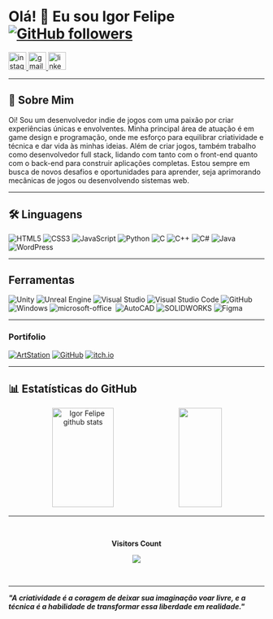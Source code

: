 <!--
**IgorFelipe272/IgorFelipe272** is a ✨ _special_ ✨ repository because its `README.md` (this file) appears on your GitHub profile.

Here are some ideas to get you started:

- 🔭 I’m currently working on ...
- 🌱 I’m currently learning ...
- 👯 I’m looking to collaborate on ...
- 🤔 I’m looking for help with ...
- 💬 Ask me about ...
- 📫 How to reach me: ...
- 😄 Pronouns: ...
- ⚡ Fun fact: ...
-->

# Olá! 👋 Eu sou Igor Felipe  [![GitHub followers](https://img.shields.io/github/followers/IgorFelipe272?style=social)](https://github.com/IgorFelipe272)

<div align="left">
  <a href="https://www.instagram.com/igor.felipe272/" target="_blank">
    <img src="https://img.shields.io/static/v1?message=Instagram&logo=instagram&label=&color=E4405F&logoColor=white&labelColor=&style=for-the-badge" height="35" alt="instagram logo"  />
  </a>
  
  <a href="mailto:igor.felipe1544@gmail.com" target="_blank">
    <img src="https://img.shields.io/static/v1?message=Gmail&logo=gmail&label=&color=D14836&logoColor=white&labelColor=&style=for-the-badge" height="35" alt="gmail logo"  />
  </a>
  
  <a href="https://www.linkedin.com/in/igor-felipe-b15119272/" target="_blank">
    <img src="https://img.shields.io/static/v1?message=LinkedIn&logo=linkedin&label=&color=0077B5&logoColor=white&labelColor=&style=for-the-badge" height="35" alt="linkedin logo"  />
  </a>
</div>

---

## 👾 Sobre Mim

Oi! Sou um desenvolvedor indie de jogos com uma paixão por criar experiências únicas e envolventes. Minha principal área de atuação é em game design e programação, onde me esforço para equilibrar criatividade e técnica e dar vida às minhas ideias. 
Além de criar jogos, também trabalho como desenvolvedor full stack, lidando com tanto com o front-end quanto com o back-end para construir aplicações completas. Estou sempre em busca de novos desafios e oportunidades para aprender, seja aprimorando mecânicas de jogos ou desenvolvendo sistemas web.

---

## 🛠️ Linguagens

![HTML5](https://img.shields.io/badge/html5-%23E34F26.svg?style=for-the-badge&logo=html5&logoColor=white)
![CSS3](https://img.shields.io/badge/css3-%231572B6.svg?style=for-the-badge&logo=css3&logoColor=white)
![JavaScript](https://img.shields.io/badge/javascript-%23F7DF1E.svg?style=for-the-badge&logo=javascript&logoColor=black)
![Python](https://img.shields.io/badge/python-%233776AB.svg?style=for-the-badge&logo=python&logoColor=white)
![C](https://img.shields.io/badge/C-%2300599C.svg?style=for-the-badge&logo=c&logoColor=white)
![C++](https://img.shields.io/badge/C%2B%2B-%2300599C.svg?style=for-the-badge&logo=c%2B%2B&logoColor=white)
![C#](https://img.shields.io/badge/C%23-%23239120.svg?style=for-the-badge&logo=c-sharp&logoColor=white)
![Java](https://img.shields.io/badge/Java-%23F80000.svg?style=for-the-badge&logo=java&logoColor=white)
![WordPress](https://img.shields.io/badge/WordPress-%231d72b8.svg?style=for-the-badge&logo=wordpress&logoColor=white)


---

## Ferramentas
![Unity](https://img.shields.io/badge/Unity-%232F4F8C.svg?style=for-the-badge&logo=unity&logoColor=white)
![Unreal Engine](https://img.shields.io/badge/Unreal%20Engine-%234E4E4E.svg?style=for-the-badge&logo=unreal-engine&logoColor=white)
![Visual Studio](https://img.shields.io/badge/Visual%20Studio-5C2D91.svg?style=for-the-badge&logo=visual-studio&logoColor=white)
![Visual Studio Code](https://img.shields.io/badge/Visual%20Studio%20Code-007ACC.svg?style=for-the-badge&logo=visual-studio-code&logoColor=white)
![GitHub](https://img.shields.io/badge/GitHub-%23000000.svg?style=for-the-badge&logo=github&logoColor=white)
![Windows](https://img.shields.io/badge/Windows-%23181717.svg?style=for-the-badge&logo=windows&logoColor=white)
![microsoft-office](https://img.shields.io/badge/-microsoft_office-0D1117?style=for-the-badge&logo=microsoft-office&labelColor=0D1117)&nbsp;
![AutoCAD](https://img.shields.io/badge/AutoCAD-%23C8102E.svg?style=for-the-badge&logo=autodesk&logoColor=white)
![SOLIDWORKS](https://img.shields.io/badge/SOLIDWORKS-%232E3A5B.svg?style=for-the-badge&logo=solidworks&logoColor=white)
![Figma](https://img.shields.io/badge/Figma-%23324AB2.svg?style=for-the-badge&logo=figma&logoColor=white)




---

### Portifolio
[![ArtStation](https://img.shields.io/badge/ArtStation-13AFF0.svg?style=for-the-badge&logo=artstation&logoColor=white)](https://www.artstation.com/igor_felipe)
[![GitHub](https://img.shields.io/badge/GitHub-%23000000.svg?style=for-the-badge&logo=github&logoColor=white)](https://github.com/IgorFelipe272)
[![itch.io](https://img.shields.io/badge/itch.io-%23FA5C5C.svg?style=for-the-badge&logo=itch.io&logoColor=white)](https://gol-d-roggi.itch.io)


---

## 📊 Estatísticas do GitHub

<div align="center">  
  <img width="49%" height="195px" src="https://github-readme-stats.vercel.app/api?username=IgorFelipe272&show_icons=true&count_private=true&hide_border=true&title_color=00bfbf&icon_color=00bfbf&text_color=c9d1d9&bg_color=0d1117&token=SEU_TOKEN" alt="Igor Felipe github stats" /> 
  <img width="41%" height="195px" src="https://github-readme-stats.vercel.app/api/top-langs/?username=IgorFelipe272&layout=compact&hide_border=true&title_color=00bfbf&text_color=00bfbf&bg_color=0d1117&token=SEU_TOKEN" />
</div>


---

<div align="center">
<br><p align="centre"><b>Visitors Count</b></p>  
<p align="center"><img align="center" src="https://profile-counter.glitch.me/{IgorFelipe272}/count.svg" /></p> 
<br></div>

---
_**"A criatividade é a coragem de deixar sua imaginação voar livre, e a técnica é a habilidade de transformar essa liberdade em realidade."**_

